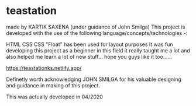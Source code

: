 # teastation
made by KARTIK SAXENA (under guidance of John Smilga) This project is developed with the use of the following language/concepts/technologies -:

HTML
CSS
CSS
"Float" has been used for layout purposes
It was fun developing this project as a beginner in this field it really taught me a lot and also helped me learn a lot of new stuff... hope you guys like it too......

https://teastationks.netlify.app/

Definetly worth acknowledging JOHN SMILGA for his valuable designing and guidance in making of this project.

This was actually developed in 04/2020

